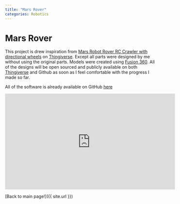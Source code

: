 ```yaml
---
title: "Mars Rover"
categories: Robotics
---
```


# Mars Rover


This project is drew inspiration from [Mars Robot Rover RC Crawler with directional wheels](http://www.thingiverse.com/thing:1583399) on [Thingiverse](http://www.thingiverse.com/). Except all parts were designed by me without using the original parts.
Models were created using  [Fusion 360](https://www.autodesk.com/products/fusion-360/overview).
All of the designs will be open sourced and publicly available on both [Thingiverse](http://www.thingiverse.com/) and Github as soon as I feel comfortable with the progress I made so far.  

All of the software is already available on GitHub [here](https://github.com/dmweis/RoverController)  

<iframe width="560" height="315" src="https://www.youtube.com/embed/QWU-lTMzBdI" frameborder="0" allowfullscreen></iframe>  

[Back to main page!]({{ site.url }})
